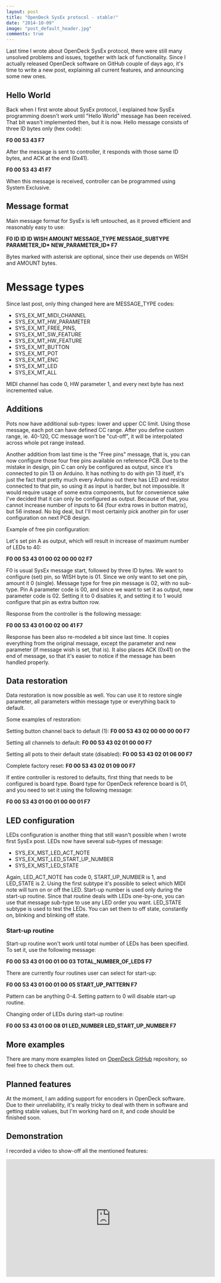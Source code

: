 ```yaml
---
layout: post
title: "OpenDeck SysEx protocol - stable!"
date: "2014-10-09"
image: "post_default_header.jpg"
comments: true
---
```


Last time I wrote about OpenDeck SysEx protocol, there were still many unsolved problems and issues, together with lack of functionality. Since I actually released OpenDeck software on GitHub couple of days ago, it's time to write a new post, explaining all current features, and announcing some new ones.

## Hello World

Back when I first wrote about SysEx protocol, I explained how SysEx programming doesn't work until "Hello World" message has been received. That bit wasn't implemented then, but it is now. Hello message consists of three ID bytes only (hex code):

**F0 00 53 43 F7**

After the message is sent to controller, it responds with those same ID bytes, and ACK at the end (0x41).

**F0 00 53 43 41 F7**

When this message is received, controller can be programmed using System Exclusive.

## Message format

Main message format for SysEx is left untouched, as it proved efficient and reasonably easy to use:

**F0 ID ID ID WISH AMOUNT MESSAGE\_TYPE MESSAGE\_SUBTYPE PARAMETER\_ID\* NEW\_PARAMETER\_ID\* F7**

Bytes marked with asterisk are optional, since their use depends on WISH and AMOUNT bytes.

# Message types

Since last post, only thing changed here are MESSAGE\_TYPE codes:

- SYS\_EX\_MT\_MIDI\_CHANNEL
- SYS\_EX\_MT\_HW\_PARAMETER
- SYS\_EX\_MT\_FREE\_PINS,
- SYS\_EX\_MT\_SW\_FEATURE
- SYS\_EX\_MT\_HW\_FEATURE
- SYS\_EX\_MT\_BUTTON
- SYS\_EX\_MT\_POT
- SYS\_EX\_MT\_ENC
- SYS\_EX\_MT\_LED
- SYS\_EX\_MT\_ALL

MIDI channel has code 0, HW parameter 1, and every next byte has next incremented value.

## Additions

Pots now have additional sub-types: lower and upper CC limit. Using those message, each pot can have defined CC range. After you define custom range, ie. 40-120, CC message won't be "cut-off", it will be interpolated across whole pot range instead.

Another addition from last time is the "Free pins" message, that is, you can now configure those four free pins available on reference PCB. Due to the mistake in design, pin C can only be configured as output, since it's connected to pin 13 on Arduino. It has nothing to do with pin 13 itself, it's just the fact that pretty much every Arduino out there has LED and resistor connected to that pin, so using it as input is harder, but not impossible. It would require usage of some extra components, but for convenience sake I've decided that it can only be configured as output. Because of that, you cannot increase number of inputs to 64 (four extra rows in button matrix), but 56 instead. No big deal, but I'll most certainly pick another pin for user configuration on next PCB design.

Example of free pin configuration:

Let's set pin A as output, which will result in increase of maximum number of LEDs to 40:

**F0 00 53 43 01 00 02 00 00 02 F7**

F0 is usual SysEx message start, followed by three ID bytes. We want to configure (set) pin, so WISH byte is 01. Since we only want to set one pin, amount it 0 (single). Message type for free pin message is 02, with no sub-type. Pin A parameter code is 00, and since we want to set it as output, new parameter code is 02. Setting it to 0 disables it, and setting it to 1 would configure that pin as extra button row.

Response from the controller is the following message:

**F0 00 53 43 01 00 02 00 41 F7**

Response has been also re-modeled a bit since last time. It copies everything from the original message, except the parameter and new parameter (if message wish is set, that is). It also places ACK (0x41) on the end of message, so that it's easier to notice if the message has been handled properly.

## Data restoration

Data restoration is now possible as well. You can use it to restore single parameter, all parameters within message type or everything back to default.

Some examples of restoration:

Setting button channel back to default (1): **F0 00 53 43 02 00 00 00 00 F7**

Setting all channels to default: **F0 00 53 43 02 01 00 00 F7**

Setting all pots to their default state (disabled): **F0 00 53 43 02 01 06 00 F7**

Complete factory reset: **F0 00 53 43 02 01 09 00 F7**

If entire controller is restored to defaults, first thing that needs to be configured is board type. Board type for OpenDeck reference board is 01, and you need to set it using the following message:

**F0 00 53 43 01 00 01 00 00 01 F7**

## LED configuration

LEDs configuration is another thing that still wasn't possible when I wrote first SysEx post. LEDs now have several sub-types of message:

- SYS\_EX\_MST\_LED\_ACT\_NOTE
- SYS\_EX\_MST\_LED\_START\_UP\_NUMBER
- SYS\_EX\_MST\_LED\_STATE

Again, LED\_ACT\_NOTE has code 0, START\_UP\_NUMBER is 1, and LED\_STATE is 2. Using the first subtype it's possible to select which MIDI note will turn on or off the LED. Start-up number is used only during the start-up routine. Since that routine deals with LEDs one-by-one, you can use that message sub-type to use any LED order you want. LED\_STATE subtype is used to test the LEDs. You can set them to off state, constantly on, blinking and blinking off state.

### Start-up routine

Start-up routine won't work until total number of LEDs has been specified. To set it, use the following message:

**F0 00 53 43 01 00 01 00 03 TOTAL\_NUMBER\_OF\_LEDS F7**

There are currently four routines user can select for start-up:

**F0 00 53 43 01 00 01 00 05 START\_UP\_PATTERN F7**

Pattern can be anything 0-4. Setting pattern to 0 will disable start-up routine.

Changing order of LEDs during start-up routine:

**F0 00 53 43 01 00 08 01 LED\_NUMBER LED\_START\_UP\_NUMBER F7**

## More examples

There are many more examples listed on [OpenDeck GitHub](https://github.com/paradajz/OpenDeck/tree/master/examples) repository, so feel free to check them out.

## Planned features

At the moment, I am adding support for encoders in OpenDeck software. Due to their unreliability, it's really tricky to deal with them in software and getting stable values, but I'm working hard on it, and code should be finished soon.

## Demonstration

I recorded a video to show-off all the mentioned features:

<div class="videoWrapper">
<iframe width="560" height="315" src="https://www.youtube-nocookie.com/embed/3T1-x4B77nw" title="YouTube video player" frameborder="0" allow="accelerometer; autoplay; clipboard-write; encrypted-media; gyroscope; picture-in-picture" allowfullscreen></iframe>
</div>